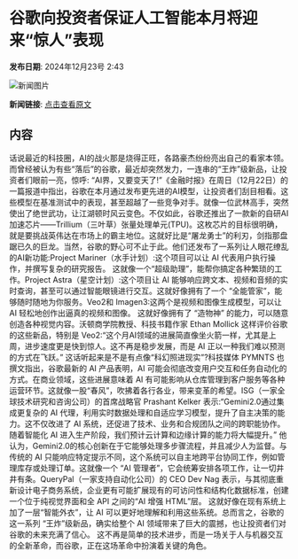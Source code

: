 # 谷歌向投资者保证人工智能本月将迎来“惊人”表现

**发布日期**: 2024年12月23号 2:43

![新闻图片](https://pic.chinaz.com/picmap/202305301503482001_2.jpg)

**新闻链接**: [点击查看原文](https://www.aibase.com/zh/news/14173)

## 内容

话说最近的科技圈，AI的战火那是烧得正旺，各路豪杰纷纷亮出自己的看家本领。而曾经被认为有些“落后”的谷歌，最近却突然发力，一连串的“王炸”级新品，让投资者们眼前一亮，惊呼: “AI界，又要变天了!”《金融时报》在周日（12月22日）的一篇报道中指出，谷歌在本月通过发布更先进的AI模型，让投资者们刮目相看。这些模型在基准测试中的表现，甚至超越了一些竞争对手。就像一位武林高手，突然使出了绝世武功，让江湖顿时风云变色。不仅如此，谷歌还推出了一款新的自研AI加速芯片——Trillium（三叶草）张量处理单元(TPU)。这枚芯片的目标很明确，就是要挑战英伟达在市场上的霸主地位。这就好比是“屠龙勇士”的利刃，剑指那盘踞已久的巨龙。当然，谷歌的野心可不止于此。他们还发布了一系列让人眼花缭乱的AI新功能:Project Mariner（水手计划）:这个项目可以让 AI 代表用户执行操作，并撰写复杂的研究报告。 这就像一个“超级助理”，能帮你搞定各种繁琐的工作。Project Astra（星空计划）:这个项目让 AI 能够响应跨文本、视频和音频的实时查询，甚至可以通过智能眼镜进行交互。这就好像拥有了一个 “全能管家”，能够随时随地为你服务。Veo2和 Imagen3:这两个是视频和图像生成模型，可以让 AI 轻松地创作出逼真的视频和图像。 这就好像拥有了 “造物神” 的能力，可以随意创造各种视觉内容。沃顿商学院教授、科技书籍作家 Ethan Mollick 这样评价谷歌的这些新品，特别是 Veo2:“这个月AI领域的进展简直像坐火箭一样，尤其是上周，进步速度更是快到惊人。这不再是稳步发展，而是 AI 正以一种我们难以预测的方式在飞跃。” 这话听起来是不是有点像“科幻照进现实”?科技媒体 PYMNTS 也撰文指出，谷歌最新的 AI 产品表明，AI 可能会彻底改变用户交互和任务自动化的方式。在商业领域，这些进展意味着 AI 有可能影响从仓库管理到客户服务等各种运营环节。这就像一股“春风”，吹拂着各行各业，带来变革的希望。ISG（一家全球技术研究和咨询公司）的首席战略官 Prashant Kelker 表示:“Gemini2.0通过集成更复杂的 AI 代理，利用实时数据处理和自适应学习模型，提升了自主决策的能力。这不仅改进了 AI 系统，还促进了技术、业务和合规团队之间的跨职能协作。随着智能化 AI 进入生产阶段，我们预计云计算和边缘计算的能力将大幅提升。” 他认为，Gemini2.0的核心创新在于它能够处理多步骤流程，并且减少人为监督。与传统的 AI 只能响应特定提示不同，这个系统可以自主地跨平台协同工作，例如管理库存或处理订单。这就像一个 “AI 管理者”，它会统筹安排各项工作，让一切井井有条。QueryPal（一家支持自动化公司）的 CEO Dev Nag 表示，与其彻底重新设计电子商务系统，企业更有可能扩展现有的可访问性和结构化数据标准，创建一个位于纯视觉界面和全 API 之间的“AI 增强 HTML”层。 这就好像在现有系统上加了一层“智能外衣”，让 AI 可以更好地理解和利用这些系统。总而言之，谷歌的这一系列 “王炸”级新品，确实给整个 AI 领域带来了巨大的震撼，也让投资者们对谷歌的未来充满了信心。 这不再是简单的技术进步，而是一场关于人与机器交互的全新革命，而谷歌，正在这场革命中扮演着关键的角色。
